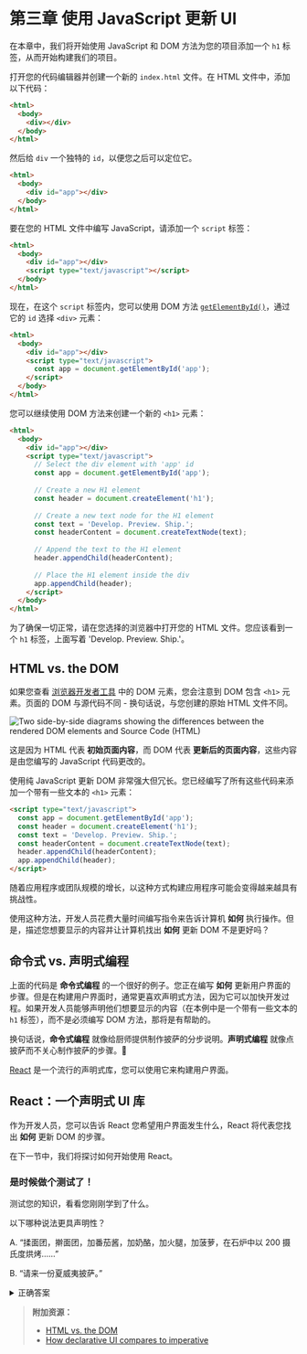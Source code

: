 # 第三章 使用 JavaScript 更新 UI

<!-- In this chapter, we'll start building out our project by using JavaScript and DOM methods to add an `h1` tag to your project. -->

在本章中，我们将开始使用 JavaScript 和 DOM 方法为您的项目添加一个 `h1` 标签，从而开始构建我们的项目。

<!-- Open your code editor and create a new `index.html` file. Inside the HTML file, add the following code: -->

打开您的代码编辑器并创建一个新的 `index.html` 文件。在 HTML 文件中，添加以下代码：

```html
<html>
  <body>
    <div></div>
  </body>
</html>
```

<!-- Then give the `div` a unique `id` so that you can target it later. -->

然后给 `div` 一个独特的 `id`，以便您之后可以定位它。

```html
<html>
  <body>
    <div id="app"></div>
  </body>
</html>
```

<!-- To write JavaScript inside your HTML file, add a `script` tag: -->

要在您的 HTML 文件中编写 JavaScript，请添加一个 `script` 标签：

```html
<html>
  <body>
    <div id="app"></div>
    <script type="text/javascript"></script>
  </body>
</html>
```

<!-- Now, inside the `script` tag, you can use a DOM method, [`getElementById()`](https://developer.mozilla.org/en-US/docs/Web/API/Document/getElementById), to select the `<div>` element by its `id`: -->

现在，在这个 `script` 标签内，您可以使用 DOM 方法 [`getElementById()`](https://developer.mozilla.org/en-US/docs/Web/API/Document/getElementById)，通过它的 `id` 选择 `<div>` 元素：

```html
<html>
  <body>
    <div id="app"></div>
    <script type="text/javascript">
      const app = document.getElementById('app');
    </script>
  </body>
</html>
```

<!-- You can continue using DOM methods to create a new `<h1>` element: -->

您可以继续使用 DOM 方法来创建一个新的 `<h1>` 元素：

```html
<html>
  <body>
    <div id="app"></div>
    <script type="text/javascript">
      // Select the div element with 'app' id
      const app = document.getElementById('app');
 
      // Create a new H1 element
      const header = document.createElement('h1');
 
      // Create a new text node for the H1 element
      const text = 'Develop. Preview. Ship.';
      const headerContent = document.createTextNode(text);
 
      // Append the text to the H1 element
      header.appendChild(headerContent);
 
      // Place the H1 element inside the div
      app.appendChild(header);
    </script>
  </body>
</html>
```

<!-- To make sure everything is working, open your HTML file inside your browser of choice. You should see an `h1` tag that says, 'Develop. Preview. Ship.'. -->

为了确保一切正常，请在您选择的浏览器中打开您的 HTML 文件。您应该看到一个 `h1` 标签，上面写着 'Develop. Preview. Ship.'。

## HTML vs. the DOM

<!-- If you look at the DOM elements inside your [browser developer tools](https://developer.mozilla.org/docs/Learn/Common_questions/Tools_and_setup/What_are_browser_developer_tools), you will notice the DOM includes the `<h1>` element. The DOM of the page is different from the source code - or in other words, the original HTML file you created. -->

如果您查看 [浏览器开发者工具](https://developer.mozilla.org/docs/Learn/Common_questions/Tools_and_setup/What_are_browser_developer_tools) 中的 DOM 元素，您会注意到 DOM 包含 `<h1>` 元素。页面的 DOM 与源代码不同 - 换句话说，与您创建的原始 HTML 文件不同。

![Two side-by-side diagrams showing the differences between the rendered DOM elements and Source Code (HTML)](https://nextjs.org/_next/image?url=%2Flearn%2Flight%2Flearn-dom-and-source.png&w=3840&q=75)

<!-- This is because the HTML represents the **initial page content**, whereas the DOM represents the **updated page content** which was changed by the JavaScript code you wrote. -->

这是因为 HTML 代表 **初始页面内容**，而 DOM 代表 **更新后的页面内容**，这些内容是由您编写的 JavaScript 代码更改的。

<!-- Updating the DOM with plain JavaScript is very powerful but verbose. You've written all this code to add an `<h1>` element with some text: -->

使用纯 JavaScript 更新 DOM 非常强大但冗长。您已经编写了所有这些代码来添加一个带有一些文本的 `<h1>` 元素：

```html
<script type="text/javascript">
  const app = document.getElementById('app');
  const header = document.createElement('h1');
  const text = 'Develop. Preview. Ship.';
  const headerContent = document.createTextNode(text);
  header.appendChild(headerContent);
  app.appendChild(header);
</script>
```

<!-- As the size of an app or team grows, it can become increasingly challenging to build applications this way. -->

随着应用程序或团队规模的增长，以这种方式构建应用程序可能会变得越来越具有挑战性。

<!-- With this approach, developers spend a lot of time writing instructions to tell the computer **how** it should do things. But wouldn't it be nice to describe **what** you want to show and let the computer figure out **how** to update the DOM? -->

使用这种方法，开发人员花费大量时间编写指令来告诉计算机 **如何** 执行操作。但是，描述您想要显示的内容并让计算机找出 **如何** 更新 DOM 不是更好吗？

<!-- ## Imperative vs. declarative programming -->

## 命令式 vs. 声明式编程

<!-- The code above is a good example of **imperative** **programming.** You're writing the steps for **how** the user interface should be updated. But when it comes to building user interfaces, a declarative approach is often preferred because it can speed up the development process. Instead of having to write DOM methods, it would be helpful if developers were able to declare **what** they want to show (in this case, an `h1` tag with some text). -->

上面的代码是 **命令式编程** 的一个很好的例子。您正在编写 **如何** 更新用户界面的步骤。但是在构建用户界面时，通常更喜欢声明式方法，因为它可以加快开发过程。如果开发人员能够声明他们想要显示的内容（在本例中是一个带有一些文本的 `h1` 标签），而不是必须编写 DOM 方法，那将是有帮助的。

<!-- In other words, **imperative programming** is like giving a chef step-by-step instructions on how to make a pizza. **Declarative programming** is like ordering a pizza without being concerned about the steps it takes to make the pizza. 🍕 -->

换句话说，**命令式编程** 就像给厨师提供制作披萨的分步说明。**声明式编程** 就像点披萨而不关心制作披萨的步骤。🍕

<!-- [React](https://react.dev/) is a popular declarative library that you can use build user interfaces. -->

[React](https://react.dev/) 是一个流行的声明式库，您可以使用它来构建用户界面。


<!-- ## React: A declarative UI library -->

## React：一个声明式 UI 库

<!-- As a developer, you can tell React what you want to happen to the user interface, and React will figure out the steps of **how** to update the DOM on your behalf. -->

作为开发人员，您可以告诉 React 您希望用户界面发生什么，React 将代表您找出 **如何** 更新 DOM 的步骤。

<!-- In the next section, we'll explore how you can get started with React. -->

在下一节中，我们将探讨如何开始使用 React。

<!-- ### It’s time to take a quiz! -->

### 是时候做个测试了！

<!-- Test your knowledge and see what you’ve just learned. -->

测试您的知识，看看您刚刚学到了什么。

<!-- Which of the following statements is more declarative? -->

以下哪种说法更具声明性？

<!-- A. "Knead the dough, roll the dough, add tomato sauce, add cheese, add ham, add pineapple, bake at 200 degrees celsius in a stone oven for..." -->

A. “揉面团，擀面团，加番茄酱，加奶酪，加火腿，加菠萝，在石炉中以 200 摄氏度烘烤……”

<!-- "A Hawaiian pizza please." -->

B. “请来一份夏威夷披萨。”

<!-- Declarative programming allows you to describe what you want to happen, rather than the steps to make it happen. -->

<details>
  <summary>正确答案</summary>
  B。声明式编程允许您描述您想要发生的事情，而不是实现它的步骤。
</details>

<!--
> **Additional Resources:**
> 
> - [HTML vs. the DOM](https://developer.chrome.com/docs/devtools/dom/#appendix)
> - [How declarative UI compares to imperative](https://react.dev/learn/reacting-to-input-with-state#how-declarative-ui-compares-to-imperative)
-->

> **附加资源：**
>
> - [HTML vs. the DOM](https://developer.chrome.com/docs/devtools/dom/#appendix)
> - [How declarative UI compares to imperative](https://react.dev/learn/reacting-to-input-with-state#how-declarative-ui-compares-to-imperative)